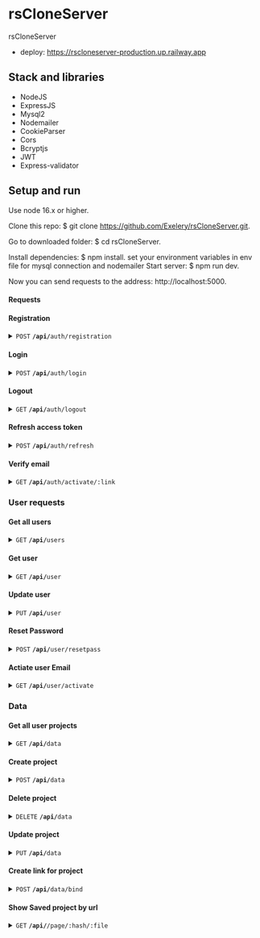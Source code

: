 # rsCloneServer
rsCloneServer

- deploy: https://rscloneserver-production.up.railway.app

## Stack and libraries
- NodeJS
- ExpressJS
- Mysql2
- Nodemailer
- CookieParser
- Cors
- Bcryptjs
- JWT
- Express-validator


## Setup and run

Use node 16.x or higher.

Clone this repo: $ git clone https://github.com/Exelery/rsCloneServer.git.

Go to downloaded folder: $ cd rsCloneServer.

Install dependencies: $ npm install.
set your environment variables in env file for mysql connection and nodemailer
Start server: $ npm run dev.

Now you can send requests to the address: http://localhost:5000.

#### Requests

#### Registration

<details>
 <summary><code>POST</code> <code><b>/api/</b></code><code>auth/registration</code></summary>

##### Headers:
Content-Type: application/json

##### Body: 
{ name: string, email: string, password: string }

##### Responses

> | http code     | response                                                            
> |---------------|---------------------------------------------------------------------
> | `200`         | value: { text: `Registration is successful`, token: tokens.accessToken }, set 'refreshToken' in cookie   
> | `400`         | value: { error: "Baq request", errors: errors }                            
> | `403`         | value: `User with name - ${email} already exist`  
> | `500`         | value: {error}
</details>

#### Login

<details>
 <summary><code>POST</code> <code><b>/api/</b></code><code>auth/login</code></summary>

##### Headers:
> Content-Type: application/json

##### Body: 
{ email: string, password: string }

##### Responses

> | http code     | response                                                            
> |---------------|---------------------------------------------------------------------
> | `200`         | value: { text: `Registration is successful`, token: tokens.accessToken }, set 'refreshToken' in cookie   
> | `400`         | value: { error: "Baq request", errors: errors }                            
> | `404`         | value: { message: `Пользователь с email - ${email} не найден. Пройдите регистрацию.` }` 
> | `402`         | value: { message: `Пароль не верный.` }`
> | `500`         | value: {error}
</details>

#### Logout

<details>
 <summary><code>GET</code> <code><b>/api/</b></code><code>auth/logout</code></summary>

##### Headers:
> Content-Type: application/json
> Authorization: 'Bearer [accessToken]'

##### Body: 
none

##### Responses

> | http code     | response                                                            
> |---------------|---------------------------------------------------------------------
> | `200`         |  
> | `401`         | value: { 'Unauthorized access' } 
> | `500`         | value: {error}
</details>

#### Refresh access token

<details>
 <summary><code>POST</code> <code><b>/api/</b></code><code>auth/refresh</code></summary>

##### Headers:
> Content-Type: application/json

##### Body: 
none

##### Cookie:
refreshToken : [refreshToken]

##### Responses

> | http code     | response                                                            
> |---------------|---------------------------------------------------------------------
> | `200`         | value: accessToken  
> | `400`         | value: "No refresh Token"                            
> | `400`         | value: "Unauthorisation Error" 
> | `402`         | value: { message: `Пользователь с id - ${userData.userId} не найден. Пройдите регистрацию.` }`
> | `500`         | value: {error}
</details>

#### Verify email
<details>
 <summary><code>GET</code> <code><b>/api/</b></code><code>auth/activate/:link</code></summary>

##### Headers:
none

##### Body: 
none


##### Responses

redirect or 500
</details>


### User requests

#### Get all users

<details>
 <summary><code>GET</code> <code><b>/api/</b></code><code>users</code></summary>

##### Headers:
> Content-Type: application/json
> Authorization: 'Bearer [accessToken]'

##### Body: 
none

##### Responses

> | http code     | response                                                            
> |---------------|---------------------------------------------------------------------
> | `200`         | value: { all users
> | `401`         | value: { 'Unauthorized access' } 
> | `500`         | value: {error}
</details>

#### Get user

<details>
 <summary><code>GET</code> <code><b>/api/</b></code><code>user</code></summary>

##### Headers:
> Content-Type: application/json
> Authorization: 'Bearer [accessToken]'

##### Body: 
none

##### Responses

> | http code     | response                                                            
> |---------------|---------------------------------------------------------------------
> | `200`         | value: { user }
> | `401`         | value: { 'Unauthorized access' } 
> | `500`         | value: {error}
</details>

#### Update user

<details>
 <summary><code>PUT</code> <code><b>/api/</b></code><code>user</code></summary>

##### Headers:
> Content-Type: application/json
> Authorization: 'Bearer [accessToken]'

##### Body: 
{ name: string, email: string, oldPassword: string, newPassword: string }

##### Responses

> | http code     | response                                                            
> |---------------|---------------------------------------------------------------------
> | `200`         | value: { user }
> | `401`         | value: { 'Unauthorized access' } 
> | `404`         | value: { message: `Пользователь с id - ${userData.userId} не найден. Пройдите регистрацию.` }`
> | `402`         | value: { message: `Пароль не верный.` }`
> | `500`         | value: {error}
</details>

#### Reset Password

<details>
 <summary><code>POST</code> <code><b>/api/</b></code><code>user/resetpass</code></summary>

##### Headers:
> Content-Type: application/json


##### Body: 
{ email: string }

##### Responses

> | http code     | response                                                            
> |---------------|---------------------------------------------------------------------
> | `200`         | value: "New password was sent"
> | `404`         | value: "User with this email doesn't exist"
> | `402`         | value: { message: `Пароль не верный.` }`
> | `500`         | value: {error}
</details>

#### Actiate user Email

<details>
 <summary><code>GET</code> <code><b>/api/</b></code><code>user/activate</code></summary>

##### Headers:
> Content-Type: application/json
> Authorization: 'Bearer [accessToken]'

##### Body: 
none

##### Responses

> | http code     | response                                                            
> |---------------|---------------------------------------------------------------------
> | `200`         | value: "Mail was sent"
> | `401`         | value: { 'Unauthorized access' } 
> | `500`         | value: {error}
</details>



### Data
#### Get all user projects

<details>
 <summary><code>GET</code> <code><b>/api/</b></code><code>data</code></summary>

##### Headers:
> Content-Type: application/json
> Authorization: 'Bearer [accessToken]'

##### Body: 
none

##### Responses

> | http code     | response                                                            
> |---------------|---------------------------------------------------------------------
> | `200`         | value: { projects[] }
> | `401`         | value: { 'Unauthorized access' } 
> | `400`         | value: "User doesn't exist"
> | `500`         | value: {error}
</details>

#### Create project

<details>
 <summary><code>POST</code> <code><b>/api/</b></code><code>data</code></summary>

##### Headers:
> Content-Type: application/json
> Authorization: 'Bearer [accessToken]'

##### Body: 
{projectName: string, data: string}

##### Responses

> | http code     | response                                                            
> |---------------|---------------------------------------------------------------------
> | `200`         | value: { projectId: number }
> | `401`         | value: { 'Unauthorized access' } 
> | `500`         | value: {error}
</details>

#### Delete project

<details>
 <summary><code>DELETE</code> <code><b>/api/</b></code><code>data</code></summary>

##### Headers:
> Content-Type: application/json
> Authorization: 'Bearer [accessToken]'

##### Body: 
{projectId: number}

##### Responses

> | http code     | response                                                            
> |---------------|---------------------------------------------------------------------
> | `200`         | value: `Project {projectId} deleted`
> | `404`         | value: `Project {projectId} doesn't exist`
> | `401`         | value: { 'Unauthorized access' } 
> | `500`         | value: {error}
</details>


#### Update project

<details>
 <summary><code>PUT</code> <code><b>/api/</b></code><code>data</code></summary>

##### Headers:
> Content-Type: application/json
> Authorization: 'Bearer [accessToken]'

##### Body: 
{projectId: number, projectName: string, data: string}

##### Responses

> | http code     | response                                                            
> |---------------|---------------------------------------------------------------------
> | `200`         | value: `Project {projectId} updated`
> | `404`         | value: `Project {projectId} doesn't exist`
> | `401`         | value: { 'Unauthorized access' } 
> | `500`         | value: {error}
</details>


#### Create link for project

<details>
 <summary><code>POST</code> <code><b>/api/</b></code><code>data/bind</code></summary>

##### Headers:
> Content-Type: application/json
> Authorization: 'Bearer [accessToken]'

##### Body: 
{projectId: number}

##### Responses

> | http code     | response                                                            
> |---------------|---------------------------------------------------------------------
> | `200`         | value: `url`
> | `404`         | value: `Project {projectId} doesn't exist`
> | `401`         | value: { 'Unauthorized access' } 
> | `500`         | value: {error}
</details>

#### Show Saved project by url

<details>
 <summary><code>GET</code> <code><b>/api/</b></code><code>/page/:hash/:file</code></summary>

##### Headers:
> Content-Type: application/json

##### Body: 
none

##### Responses

> | http code     | response                                                            
> |---------------|---------------------------------------------------------------------
> | `200`         | value: `url`
> | `404`         | value: 'no such file'
> | `401`         | value: { 'Unauthorized access' } 
> | `500`         | value: {error}
</details>




